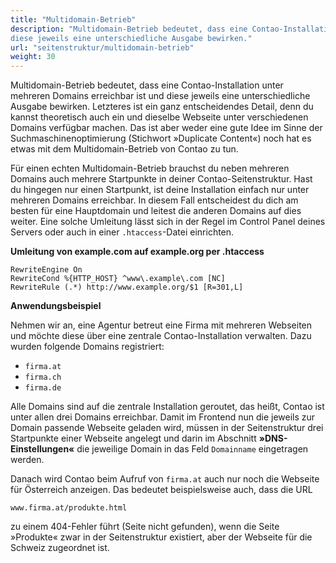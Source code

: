 ```yaml
---
title: "Multidomain-Betrieb"
description: "Multidomain-Betrieb bedeutet, dass eine Contao-Installation unter mehreren Domains erreichbar ist und 
diese jeweils eine unterschiedliche Ausgabe bewirken."
url: "seitenstruktur/multidomain-betrieb"
weight: 30
---
```


Multidomain-Betrieb bedeutet, dass eine Contao-Installation unter mehreren Domains erreichbar ist und diese jeweils 
eine unterschiedliche Ausgabe bewirken. Letzteres ist ein ganz entscheidendes Detail, denn du kannst theoretisch auch 
ein und dieselbe Webseite unter verschiedenen Domains verfügbar machen. Das ist aber weder eine gute Idee im Sinne
der Suchmaschinenoptimierung (Stichwort »Duplicate Content«) noch hat es etwas mit dem Multidomain-Betrieb von Contao 
zu tun.

Für einen echten Multidomain-Betrieb brauchst du neben mehreren Domains auch mehrere Startpunkte in deiner 
Contao-Seitenstruktur. Hast du hingegen nur einen Startpunkt, ist deine Installation einfach nur unter mehreren Domains 
erreichbar. In diesem Fall entscheidest du dich am besten für eine Hauptdomain und leitest die anderen Domains auf 
dies weiter. Eine solche Umleitung lässt sich in der Regel im Control Panel deines Servers oder auch in einer 
`.htaccess`-Datei einrichten.

**Umleitung von example.com auf example.org per .htaccess**

```apacheconf
RewriteEngine On
RewriteCond %{HTTP_HOST} ^www\.example\.com [NC]
RewriteRule (.*) http://www.example.org/$1 [R=301,L]
```

**Anwendungsbeispiel**

Nehmen wir an, eine Agentur betreut eine Firma mit mehreren Webseiten und möchte diese über eine zentrale 
Contao-Installation verwalten. Dazu wurden folgende Domains registriert:

- `firma.at`
- `firma.ch`
- `firma.de`

Alle Domains sind auf die zentrale Installation geroutet, das heißt, Contao ist unter allen drei Domains erreichbar. 
Damit im Frontend nun die jeweils zur Domain passende Webseite geladen wird, müssen in der Seitenstruktur drei 
Startpunkte einer Webseite angelegt und darin im Abschnitt **»DNS-Einstellungen«** die jeweilige Domain in das Feld 
`Domainname` eingetragen werden.

Danach wird Contao beim Aufruf von `firma.at` auch nur noch die Webseite für Österreich anzeigen. Das 
bedeutet beispielsweise auch, dass die URL 

`www.firma.at/produkte.html`

zu einem 404-Fehler führt (Seite nicht gefunden), wenn die Seite »Produkte« zwar in der Seitenstruktur existiert, aber 
der Webseite für die Schweiz zugeordnet ist.
